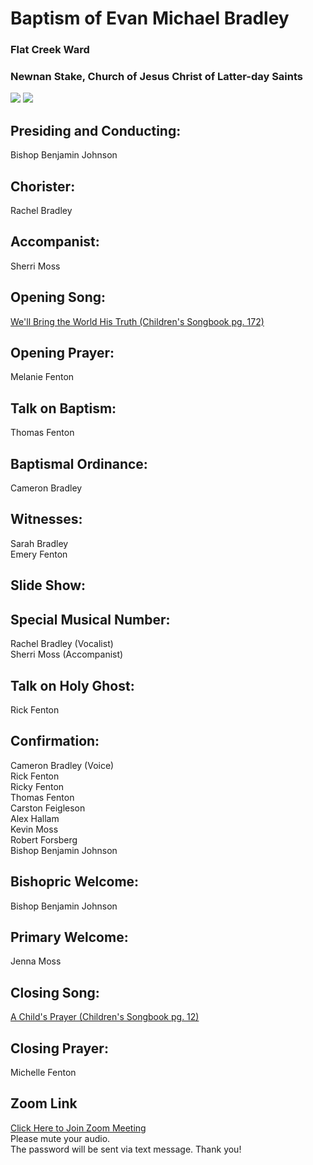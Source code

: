 # Baptism of Evan Michael Bradley
### Flat Creek Ward
### Newnan Stake, Church of Jesus Christ of Latter-day Saints
<img src="https://www.dropbox.com/s/s5jybdnqobv8kmo/Evan%20%282%29.JPG?raw=1">
<img src="https://www.dropbox.com/s/3nzq3t0zltvg5yl/john_baptizing_jesus_greg_olsen.jpeg?raw=1">

## Presiding and Conducting:
Bishop Benjamin Johnson

## Chorister:
Rachel Bradley

## Accompanist:
Sherri Moss

## Opening Song:
[We'll Bring the World His Truth (Children's Songbook pg. 172)](https://www.churchofjesuschrist.org/study/manual/childrens-songbook/well-bring-the-world-his-truth-army-of-helaman?lang=eng)  

## Opening Prayer:
Melanie Fenton

## Talk on Baptism:
Thomas Fenton

## Baptismal Ordinance:
Cameron Bradley

## Witnesses:
Sarah Bradley  
Emery Fenton

## Slide Show:

## Special Musical Number:
Rachel Bradley (Vocalist)  
Sherri Moss (Accompanist)  

## Talk on Holy Ghost:
Rick Fenton

## Confirmation:
Cameron Bradley (Voice)  
Rick Fenton  
Ricky Fenton  
Thomas Fenton  
Carston Feigleson  
Alex Hallam  
Kevin Moss  
Robert Forsberg  
Bishop Benjamin Johnson

## Bishopric Welcome:
Bishop Benjamin Johnson

## Primary Welcome:
Jenna Moss

## Closing Song:
[A Child's Prayer (Children's Songbook pg. 12)](https://www.churchofjesuschrist.org/study/manual/childrens-songbook/a-childs-prayer?lang=eng)

## Closing Prayer:
Michelle Fenton

## Zoom Link
[Click Here to Join Zoom Meeting](https://us05web.zoom.us/j/84186980197)  
Please mute your audio.  
The password will be sent via text message. Thank you!
